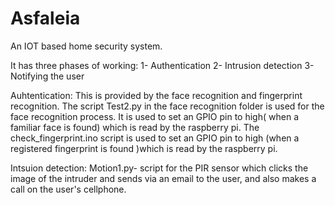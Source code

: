 # Asfaleia
An IOT based home security system.

It has three phases of working:
1- Authentication
2- Intrusion detection
3- Notifying the user

Auhtentication:
This is provided by the face recognition and fingerprint recognition.
The script Test2.py in the face recognition folder is used for the face recognition process. It is used to set an GPIO pin to high( when a familiar face is found)  which is read by the raspberry pi. 
The check_fingerprint.ino script is used to set an GPIO pin to high (when a registered fingerprint is found )which is read by the raspberry pi. 

Intsuion detection:
Motion1.py- script for the PIR sensor which clicks the image of the intruder and sends via an email to the user, and also makes a call on the user's cellphone.

